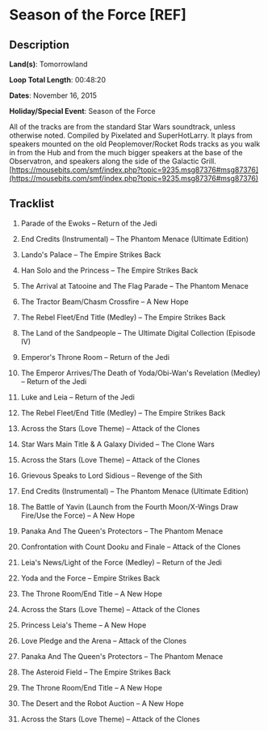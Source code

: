 # Season of the Force [REF]

## Description

**Land(s)**: Tomorrowland

**Loop Total Length**: 00:48:20

**Dates**: November 16, 2015

**Holiday/Special Event**: Season of the Force

All of the tracks are from the standard Star Wars soundtrack, unless otherwise noted. Compiled by Pixelated and SuperHotLarry. It plays from speakers mounted on the old Peoplemover/Rocket Rods tracks as you walk in from the Hub and from the much bigger speakers at the base of the Observatron, and speakers along the side of the Galactic Grill. [https://mousebits.com/smf/index.php?topic=9235.msg87376#msg87376](https://mousebits.com/smf/index.php?topic=9235.msg87376#msg87376)

## Tracklist

1. Parade of the Ewoks – Return of the Jedi


2. End Credits (Instrumental) – The Phantom Menace (Ultimate Edition)


3. Lando's Palace – The Empire Strikes Back


4. Han Solo and the Princess – The Empire Strikes Back


5. The Arrival at Tatooine and The Flag Parade – The Phantom Menace


6. The Tractor Beam/Chasm Crossfire – A New Hope


7. The Rebel Fleet/End Title (Medley) – The Empire Strikes Back


8. The Land of the Sandpeople – The Ultimate Digital Collection (Episode IV)


9. Emperor's Throne Room – Return of the Jedi


10. The Emperor Arrives/The Death of Yoda/Obi-Wan's Revelation (Medley) – Return of the Jedi


11. Luke and Leia – Return of the Jedi


12. The Rebel Fleet/End Title (Medley) – The Empire Strikes Back


13. Across the Stars (Love Theme) – Attack of the Clones


14. Star Wars Main Title & A Galaxy Divided – The Clone Wars


15. Across the Stars (Love Theme) – Attack of the Clones


16. Grievous Speaks to Lord Sidious – Revenge of the Sith


17. End Credits (Instrumental) – The Phantom Menace (Ultimate Edition)


18. The Battle of Yavin (Launch from the Fourth Moon/X-Wings Draw Fire/Use the Force) – A New Hope


19. Panaka And The Queen's Protectors – The Phantom Menace


20. Confrontation with Count Dooku and Finale – Attack of the Clones


21. Leia's News/Light of the Force (Medley) – Return of the Jedi


22. Yoda and the Force – Empire Strikes Back


23. The Throne Room/End Title – A New Hope


24. Across the Stars (Love Theme) – Attack of the Clones


25. Princess Leia's Theme – A New Hope


26. Love Pledge and the Arena – Attack of the Clones


27. Panaka And The Queen's Protectors – The Phantom Menace


28. The Asteroid Field – The Empire Strikes Back


29. The Throne Room/End Title – A New Hope


30. The Desert and the Robot Auction – A New Hope


31. Across the Stars (Love Theme) – Attack of the Clones

